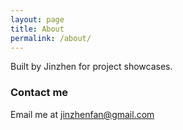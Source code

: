 ```yaml
---
layout: page
title: About
permalink: /about/
---
```


Built by Jinzhen for project showcases.


### Contact me

Email me at [jinzhenfan@gmail.com](mailto:jinzhenfan@gmail.com)
